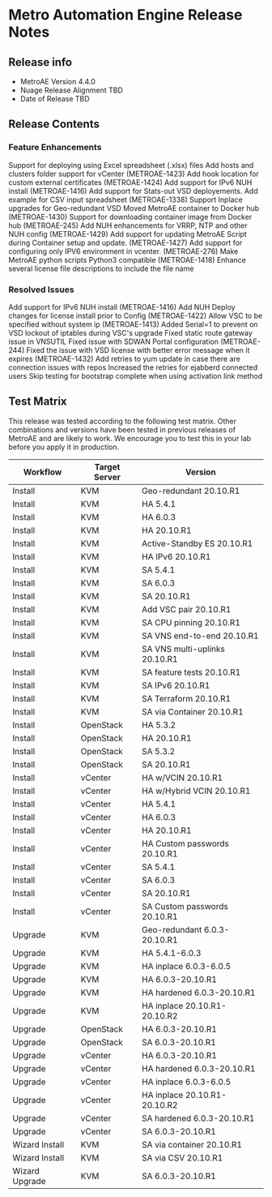# Metro Automation Engine Release Notes

## Release info

* MetroAE Version 4.4.0
* Nuage Release Alignment TBD
* Date of Release TBD

## Release Contents

### Feature Enhancements

Support for deploying using Excel spreadsheet (.xlsx) files
Add hosts and clusters folder support for vCenter (METROAE-1423)
Add hook location for custom external certificates (METROAE-1424)
Add support for IPv6 NUH install (METROAE-1416)
Add support for Stats-out VSD deployements.
Add example for CSV input spreadsheet (METROAE-1338)
Support Inplace upgrades for Geo-redundant VSD
Moved MetroAE container to Docker hub (METROAE-1430)
Support for downloading container image from Docker hub (METROAE-245)
Add NUH enhancements for VRRP, NTP and other NUH config (METROAE-1429)
Add support for updating MetroAE Script during Container setup and update. (METROAE-1427)
Add support for configuring only IPV6 environment in vcenter. (METROAE-276)
Make MetroAE python scripts Python3 compatible (METROAE-1418)
Enhance several license file descriptions to include the file name

### Resolved Issues

Add support for IPv6 NUH install (METROAE-1416)
Add NUH Deploy changes for license install prior to Config (METROAE-1422)
Allow VSC to be specified without system ip (METROAE-1413)
Added Serial=1 to prevent on VSD lockout of iptables during VSC's upgrade
Fixed static route gateway issue in VNSUTIL
Fixed issue with SDWAN Portal configuration (METROAE-244)
Fixed the issue with VSD license with better error message when it expires (METROAE-1432)
Add retries to yum update in case there are connection issues with repos
Increased the retries for ejabberd connected users
Skip testing for bootstrap complete when using activation link method

## Test Matrix

This release was tested according to the following test matrix. Other combinations and versions have been tested in previous releases of MetroAE and are likely to work. We encourage you to test this in your lab before you apply it in production.

Workflow | Target Server | Version
-------- | -------- | --------
Install | KVM | Geo-redundant 20.10.R1
Install | KVM | HA 5.4.1
Install | KVM | HA 6.0.3
Install | KVM | HA 20.10.R1
Install | KVM | Active-Standby ES 20.10.R1
Install | KVM | HA IPv6 20.10.R1
Install | KVM | SA 5.4.1
Install | KVM | SA 6.0.3
Install | KVM | SA 20.10.R1
Install | KVM | Add VSC pair 20.10.R1
Install | KVM | SA CPU pinning 20.10.R1
Install | KVM | SA VNS end-to-end 20.10.R1
Install | KVM | SA VNS multi-uplinks 20.10.R1
Install | KVM | SA feature tests 20.10.R1
Install | KVM | SA IPv6 20.10.R1
Install | KVM | SA Terraform 20.10.R1
Install | KVM | SA via Container 20.10.R1
Install | OpenStack | HA 5.3.2
Install | OpenStack | HA 20.10.R1
Install | OpenStack | SA 5.3.2
Install | OpenStack | SA 20.10.R1
Install | vCenter | HA w/VCIN 20.10.R1
Install | vCenter | HA w/Hybrid VCIN 20.10.R1
Install | vCenter | HA 5.4.1
Install | vCenter | HA 6.0.3
Install | vCenter | HA 20.10.R1
Install | vCenter | HA Custom passwords 20.10.R1
Install | vCenter | SA 5.4.1
Install | vCenter | SA 6.0.3
Install | vCenter | SA 20.10.R1
Install | vCenter | SA Custom passwords 20.10.R1
Upgrade | KVM | Geo-redundant 6.0.3-20.10.R1
Upgrade | KVM | HA 5.4.1-6.0.3
Upgrade | KVM | HA inplace 6.0.3-6.0.5
Upgrade | KVM | HA 6.0.3-20.10.R1
Upgrade | KVM | HA hardened 6.0.3-20.10.R1
Upgrade | KVM | HA inplace 20.10.R1-20.10.R2
Upgrade | OpenStack | HA 6.0.3-20.10.R1
Upgrade | OpenStack | SA 6.0.3-20.10.R1
Upgrade | vCenter | HA 6.0.3-20.10.R1
Upgrade | vCenter | HA hardened 6.0.3-20.10.R1
Upgrade | vCenter | HA inplace 6.0.3-6.0.5
Upgrade | vCenter | HA inplace 20.10.R1-20.10.R2
Upgrade | vCenter | SA hardened 6.0.3-20.10.R1
Upgrade | vCenter | SA 6.0.3-20.10.R1
Wizard Install | KVM | SA via container 20.10.R1
Wizard Install | KVM | SA via CSV 20.10.R1
Wizard Upgrade | KVM | SA 6.0.3-20.10.R1
